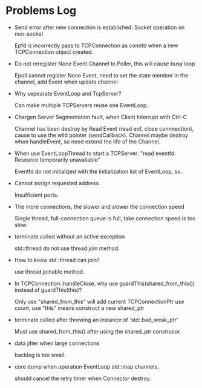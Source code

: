 # Problems Log

- Send error after new connection is established: Socket operation on non-socket

    Epfd is incorrectly pass to TCPConnection as connfd when a new TCPConnection object created.

- Do not reregister None Event Channel to Poller, this will cause busy loop

    Epoll cannot register None Event, need to set the state member in the channel, add Event when update channel 

- Why sepearate EventLoop and TcpServer?

    Can make multiple TCPServers reuse one EventLoop.

- Chargen Server Segmentation fault, when Client Interrupt with Ctrl-C
    
    Channel has been destroy by Read Event (read eof, close connnection), cause to use the wild pointer (sendCallback).
    Channel maybe destroy when handleEvent, so need extend the life of the Channel. 

- When use EventLoopThread to start a TCPServer: "read eventfd: Resource temporarily unavailable"

    Eventfd do not initialized with the initialization list of EventLoop, so.

- Cannot assign requested address

    Insufficient ports.

- The more connections, the slower and slower the connection speed

    Single thread, full-connection queue is full, take connection speed is too slow.

- terminate called without an active exception

    std::thread do not use thread.join method.

- How to know std::thread can join?

    use thread.joinable method.

- In TCPConnection::handleClose, why use guardThis(shared_from_this()) instead of guardThis(this)?

    Only use "shared_from_this" will add current TCPConnectionPtr use count, use "this" means construct a new shared_ptr

- terminate called after throwing an instance of 'std::bad_weak_ptr'

    Must use shared_from_this() after using the shared_ptr<T> construcor.

- data jitter when large connections 

    backlog is too small.

- core dump when operation EventLoop std::map channels_

    should cancel the retry timer when Connector destroy.